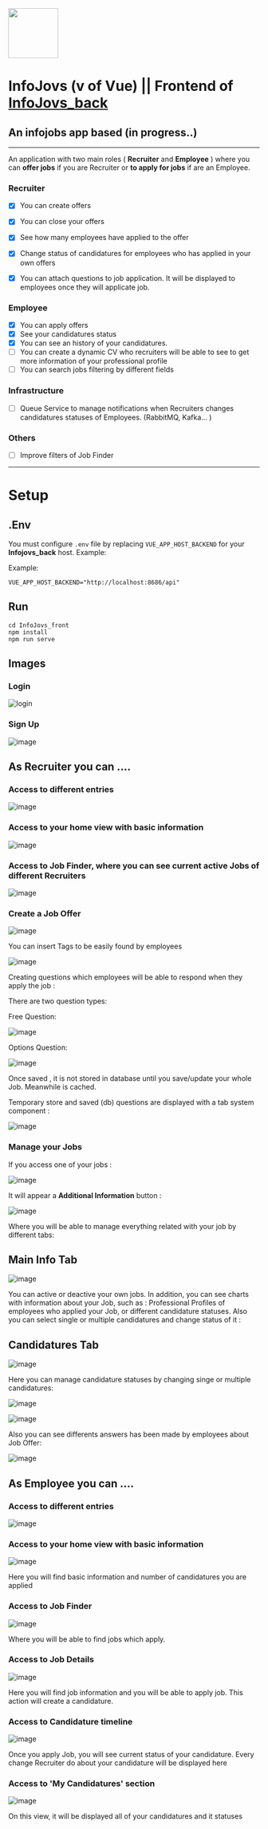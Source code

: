 <img src="https://github.com/joseangelcrn/InfoJovs_front/assets/47973568/d791fb03-8a2c-4dcf-af0d-00152e932339" width="100" height="100"> 

# InfoJovs (v of Vue) || Frontend of [InfoJovs_back](https://github.com/joseangelcrn/InfoJovs_back)  


 
## An infojobs app based (in progress..) 


<hr>

An application with two main roles ( **Recruiter** and **Employee** )  where you can **offer jobs** if you are  Recruiter or **to apply for jobs** if are an Employee.


### **Recruiter**

- [x] You can create offers
- [x] You can close your offers 
- [x] See how many employees have applied to the offer
- [x] Change status of candidatures for employees who has applied in your own offers
- [x] You can attach questions to job application. It will be displayed to employees once they will applicate job.


### **Employee**

- [x] You can apply offers
- [x] See your candidatures status
- [x] You can see an history of  your candidatures.
- [ ] You can create a dynamic CV who recruiters will be able to see to get more information of  your professional profile
- [ ] You can search jobs filtering by different fields

### **Infrastructure**

- [ ] Queue Service to manage notifications when Recruiters changes candidatures statuses of Employees. (RabbitMQ, Kafka... )

### **Others**

- [ ] Improve filters of Job Finder

      
<hr>



# Setup 

## .Env 
You must configure `.env` file by replacing `VUE_APP_HOST_BACKEND` for your **Infojovs_back** host. Example:

Example: 
```
VUE_APP_HOST_BACKEND="http://localhost:8686/api" 
```

## Run
```
cd InfoJovs_front
npm install
npm run serve
```

 
## Images 

### Login

![login](https://github.com/joseangelcrn/InfoJovs_front/assets/47973568/57437325-0f2c-40d3-9845-5fca8e85c56b)

### Sign Up 

![image](https://github.com/joseangelcrn/InfoJovs_front/assets/47973568/1e9ba965-4736-474c-bad0-c0357a7825ad)


## As Recruiter you can ....

### Access to different entries

![image](https://github.com/joseangelcrn/InfoJovs_front/assets/47973568/2e4f7ea4-5a54-478c-a20f-d70d5e38a918)


### Access to your home view with basic information

![image](https://github.com/joseangelcrn/InfoJovs_front/assets/47973568/9ce18c10-5699-482b-854f-d4f7a5f8c88f)

### Access to Job Finder, where you can see current active Jobs of different Recruiters

![image](https://github.com/joseangelcrn/InfoJovs_front/assets/47973568/f78da44e-d070-4f25-bb60-c544caa041e5)


### Create a Job Offer

![image](https://github.com/joseangelcrn/InfoJovs_front/assets/47973568/186edf0f-e631-46ed-9480-4529a4a8ea82)

You can insert Tags to be easily found by employees 

![image](https://github.com/joseangelcrn/InfoJovs_front/assets/47973568/4b2d41d7-fefd-47b1-8a35-594898790ba0)

Creating questions which employees will be able to respond when they apply the job :

There are two question types:

Free Question: 

![image](https://github.com/joseangelcrn/InfoJovs_front/assets/47973568/83dbac4f-3bab-4fba-86fc-288b255c864f)

Options Question:

![image](https://github.com/joseangelcrn/InfoJovs_front/assets/47973568/a71280b7-c28a-4432-a3eb-1269a23486bc)

Once saved , it is not stored in database until you save/update your whole Job. Meanwhile is cached.

Temporary store and saved (db) questions are displayed with a tab system component :

![image](https://github.com/joseangelcrn/InfoJovs_front/assets/47973568/6e225120-4e1f-4af0-92b7-186b544317ea)

### Manage your Jobs

If you access  one of your jobs :

![image](https://github.com/joseangelcrn/InfoJovs_front/assets/47973568/bbdfa7ed-6d35-4c7d-adce-f54d4d91c18f)

It will appear a **Additional Information** button : 

![image](https://github.com/joseangelcrn/InfoJovs_front/assets/47973568/c797eb6f-bf3c-4e88-9edb-b016a06ba01e)

Where you will be able to manage everything related with your job by different tabs:

## Main Info Tab

![image](https://github.com/joseangelcrn/InfoJovs_front/assets/47973568/21635079-d4ac-44d3-ac3c-34d726e6d9aa)

You can active or deactive your own jobs.
In addition, you can see charts with information about your Job, such as : Professional Profiles of employees who applied your Job, or different candidature statuses.
Also you can select single or multiple candidatures and change status of it :

## Candidatures Tab

![image](https://github.com/joseangelcrn/InfoJovs_front/assets/47973568/2f9d5643-7dd1-46ac-b93b-208d8abee224)

Here you can manage candidature statuses  by changing singe or multiple candidatures:

![image](https://github.com/joseangelcrn/InfoJovs_front/assets/47973568/7e7d6e54-183f-49ce-a8a9-f2d17519274a)

![image](https://github.com/joseangelcrn/InfoJovs_front/assets/47973568/06c0bcfd-39a3-4112-9ad7-d12d8efc09d2)

Also you can see differents answers has been made by employees about Job Offer:

![image](https://github.com/joseangelcrn/InfoJovs_front/assets/47973568/24575f4e-1c48-4914-be60-b8a66e05c21b)



## As Employee you can ....

### Access to different entries

![image](https://github.com/joseangelcrn/InfoJovs_front/assets/47973568/2466545f-cea8-48ac-9738-23a30da36b36)

### Access to your home view with basic information

![image](https://github.com/joseangelcrn/InfoJovs_front/assets/47973568/650a4b1e-c95b-4c88-91d1-69f8dc79b970)


Here you will find basic information and number of candidatures you are applied


### Access to Job Finder

![image](https://github.com/joseangelcrn/InfoJovs_front/assets/47973568/1498648b-1223-4c03-b29c-b655943f8b81)

Where you will be able to find jobs which apply.

### Access to Job Details

![image](https://github.com/joseangelcrn/InfoJovs_front/assets/47973568/c47403b2-79cc-4fcf-9ef3-f8d186f5e029)

Here you will find job information and you will be able to apply job. This action will create a candidature.


### Access to Candidature timeline 

![image](https://github.com/joseangelcrn/InfoJovs_front/assets/47973568/997e1e5e-e933-4bd8-9def-12a76c26814a)

Once you apply Job, you will see current status of your candidature. Every change Recruiter do about your candidature will be displayed here


### Access to 'My Candidatures' section

![image](https://github.com/joseangelcrn/InfoJovs_front/assets/47973568/2c5e2546-4b64-4e26-a6e4-60ad555c9a62)

On this view, it will be displayed all of your candidatures and it statuses

